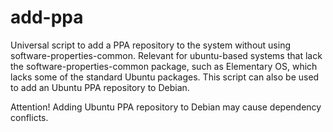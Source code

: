 # add-ppa
Universal script to add a PPA repository to the system without using software-properties-common. Relevant for ubuntu-based systems that lack the software-properties-common package, such as Elementary OS, which lacks some of the standard Ubuntu packages. This script can also be used to add an Ubuntu PPA repository to Debian. 

Attention! Adding Ubuntu PPA repository to Debian may cause dependency conflicts.

